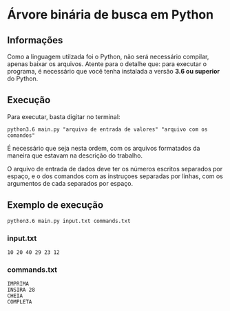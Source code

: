 # Árvore binária de busca em Python
## Informações

Como a linguagem utilzada foi o Python, não será necessário compilar, apenas baixar os arquivos.
Atente para o detalhe que: para executar o programa, é necessário que você tenha instalada a versão **3.6 ou superior** do Python. 

## Execução

Para executar, basta digitar no terminal:

```
python3.6 main.py "arquivo de entrada de valores" "arquivo com os comandos"
```

É necessário que seja nesta ordem, com os arquivos formatados da maneira que estavam na descrição do trabalho.

O arquivo de entrada de dados deve ter os números escritos separados por espaço, e o dos comandos com as instruçoes separadas por linhas, com os argumentos de cada separados por espaço.

## Exemplo de execução
```
python3.6 main.py input.txt commands.txt
```
### input.txt

```
10 20 40 29 23 12
```

### commands.txt

```
IMPRIMA
INSIRA 28
CHEIA
COMPLETA
```
